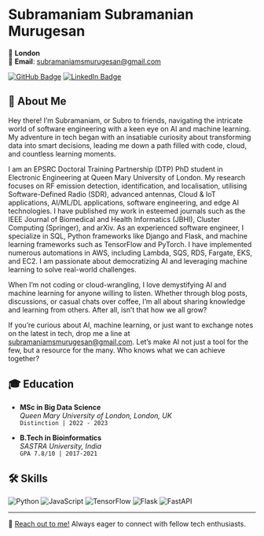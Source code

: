 # Subramaniam Subramanian Murugesan

📍 **London**  
📧 **Email**: [subramaniamsmurugesan@gmail.com](mailto:subramaniamsmurugesan@gmail.com)  

[![GitHub Badge](https://img.shields.io/badge/Github-100000?style=flat-square&logo=github&logoColor=white)](https://github.com/Subramaniam-dot)
[![LinkedIn Badge](https://img.shields.io/badge/LinkedIn-0077B5?style=flat-square&logo=linkedin&logoColor=white)](https://www.linkedin.com/in/subramaniam-s-m/)

## 🚀 About Me

Hey there! I’m Subramaniam, or Subro to friends, navigating the intricate world of software engineering with a keen eye on AI and machine learning. My adventure in tech began with an insatiable curiosity about transforming data into smart decisions, leading me down a path filled with code, cloud, and countless learning moments.

I am an EPSRC Doctoral Training Partnership (DTP) PhD student in Electronic Engineering at Queen Mary University of London. My research focuses on RF emission detection, identification, and localisation, utilising Software-Defined Radio (SDR), advanced antennas, Cloud & IoT applications, AI/ML/DL applications, software engineering, and edge AI technologies. I have published my work in esteemed journals such as the IEEE Journal of Biomedical and Health Informatics (JBHI), Cluster Computing (Springer), and arXiv. As an experienced software engineer, I specialize in SQL, Python frameworks like Django and Flask, and machine learning frameworks such as TensorFlow and PyTorch. I have implemented numerous automations in AWS, including Lambda, SQS, RDS, Fargate, EKS, and EC2. I am passionate about democratizing AI and leveraging machine learning to solve real-world challenges.

When I’m not coding or cloud-wrangling, I love demystifying AI and machine learning for anyone willing to listen. Whether through blog posts, discussions, or casual chats over coffee, I’m all about sharing knowledge and learning from others. After all, isn’t that how we all grow?

If you’re curious about AI, machine learning, or just want to exchange notes on the latest in tech, drop me a line at subramaniamsmurugesan@gmail.com. Let’s make AI not just a tool for the few, but a resource for the many. Who knows what we can achieve together?

## 🎓 Education

- **MSc in Big Data Science**  
  *Queen Mary University of London, London, UK*  
  `Distinction | 2022 - 2023`

- **B.Tech in Bioinformatics**  
  *SASTRA University, India*  
  `GPA 7.8/10 | 2017-2021`

## 🛠 Skills
![Python](https://img.shields.io/badge/Python-3776AB?style=for-the-badge&logo=python&logoColor=white)
![JavaScript](https://img.shields.io/badge/JavaScript-F7DF1E?style=for-the-badge&logo=javascript&logoColor=black)
![TensorFlow](https://img.shields.io/badge/TensorFlow-FF6F00?style=for-the-badge&logo=TensorFlow&logoColor=white)
![Flask](https://img.shields.io/badge/Flask-000000?style=for-the-badge&logo=flask&logoColor=white)
![FastAPI](https://img.shields.io/badge/FastAPI-009688?style=for-the-badge&logo=fastapi&logoColor=white)


---

👋 [Reach out to me!](mailto:subramaniamsmurugesan@gmail.com) Always eager to connect with fellow tech enthusiasts.






